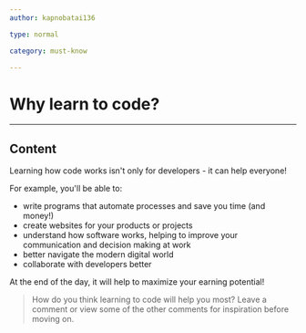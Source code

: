 ```yaml
---
author: kapnobatai136

type: normal

category: must-know

---
```


# Why learn to code?

---
## Content

Learning how code works isn't only for developers - it can help everyone! 

For example, you'll be able to:
- write programs that automate processes and save you time (and money!)
- create websites for your products or projects
- understand how software works, helping to improve your communication and decision making at work
- better navigate the modern digital world
- collaborate with developers better

At the end of the day, it will help to maximize your earning potential!

> How do you think learning to code will help you most? 
> Leave a comment or view some of the other comments for inspiration before moving on.
